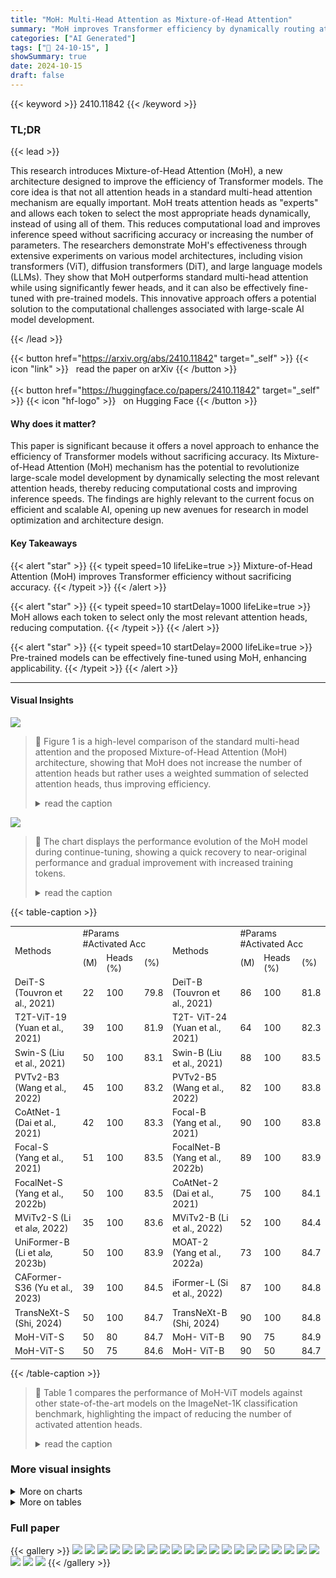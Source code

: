 ```yaml
---
title: "MoH: Multi-Head Attention as Mixture-of-Head Attention"
summary: "MoH improves Transformer efficiency by dynamically routing attention heads, enhancing inference speed and reducing computational costs without accuracy loss."
categories: ["AI Generated"]
tags: ["🔖 24-10-15", ]
showSummary: true
date: 2024-10-15
draft: false
---
```


{{< keyword >}} 2410.11842 {{< /keyword >}}

### TL;DR


{{< lead >}}

This research introduces Mixture-of-Head Attention (MoH), a new architecture designed to improve the efficiency of Transformer models. The core idea is that not all attention heads in a standard multi-head attention mechanism are equally important.  MoH treats attention heads as "experts" and allows each token to select the most appropriate heads dynamically, instead of using all of them. This reduces computational load and improves inference speed without sacrificing accuracy or increasing the number of parameters.  The researchers demonstrate MoH's effectiveness through extensive experiments on various model architectures, including vision transformers (ViT), diffusion transformers (DiT), and large language models (LLMs). They show that MoH outperforms standard multi-head attention while using significantly fewer heads, and it can also be effectively fine-tuned with pre-trained models. This innovative approach offers a potential solution to the computational challenges associated with large-scale AI model development.

{{< /lead >}}


{{< button href="https://arxiv.org/abs/2410.11842" target="_self" >}}
{{< icon "link" >}} &nbsp; read the paper on arXiv
{{< /button >}}
<br><br>
{{< button href="https://huggingface.co/papers/2410.11842" target="_self" >}}
{{< icon "hf-logo" >}} &nbsp; on Hugging Face
{{< /button >}}

#### Why does it matter?
This paper is significant because it offers a novel approach to enhance the efficiency of Transformer models without sacrificing accuracy.  Its Mixture-of-Head Attention (MoH) mechanism has the potential to revolutionize large-scale model development by dynamically selecting the most relevant attention heads, thereby reducing computational costs and improving inference speeds. The findings are highly relevant to the current focus on efficient and scalable AI, opening up new avenues for research in model optimization and architecture design.
#### Key Takeaways

{{< alert "star" >}}
{{< typeit speed=10 lifeLike=true >}} Mixture-of-Head Attention (MoH) improves Transformer efficiency without sacrificing accuracy. {{< /typeit >}}
{{< /alert >}}

{{< alert "star" >}}
{{< typeit speed=10 startDelay=1000 lifeLike=true >}} MoH allows each token to select only the most relevant attention heads, reducing computation. {{< /typeit >}}
{{< /alert >}}

{{< alert "star" >}}
{{< typeit speed=10 startDelay=2000 lifeLike=true >}} Pre-trained models can be effectively fine-tuned using MoH, enhancing applicability. {{< /typeit >}}
{{< /alert >}}

------
#### Visual Insights



![](https://ai-paper-reviewer.com/2410.11842/figures_3_0.png)

> 🔼 Figure 1 is a high-level comparison of the standard multi-head attention and the proposed Mixture-of-Head Attention (MoH) architecture, showing that MoH does not increase the number of attention heads but rather uses a weighted summation of selected attention heads, thus improving efficiency.
> <details>
> <summary>read the caption</summary>
> Figure 1: A high-level comparison between the multi-head attention and our proposed mixture-of-head attention. Subfigure (a) illustrates a standard multi-head attention layer with h attention heads, while subfigure (b) demonstrates the Mixture-of-Head attention (MoH) architecture. It is important to note that MoH does not increase the number of attention heads, ensuring that the total parameter for MoH is comparable to that of the multi-head attention.
> </details>





![](https://ai-paper-reviewer.com/2410.11842/charts_8_0.png)

> 🔼 The chart displays the performance evolution of the MoH model during continue-tuning, showing a quick recovery to near-original performance and gradual improvement with increased training tokens.
> <details>
> <summary>read the caption</summary>
> Figure 2: Performance evolution during continue-tuning. The MoH model quickly recovers to over 95% of the performance of the original model within a training budget of 10B tokens. Then, the performance gradually improves with the increase of the training tokens.
> </details>





{{< table-caption >}}
<table id='2' style='font-size:14px'><tr><td rowspan="2">Methods</td><td colspan="3">#Params #Activated Acc</td><td rowspan="2">Methods</td><td colspan="3">#Params #Activated Acc</td></tr><tr><td>(M)</td><td>Heads (%)</td><td>(%)</td><td>(M)</td><td>Heads (%)</td><td>(%)</td></tr><tr><td>DeiT-S (Touvron et al., 2021)</td><td>22</td><td>100</td><td>79.8</td><td>DeiT-B (Touvron et al., 2021)</td><td>86</td><td>100</td><td>81.8</td></tr><tr><td>T2T-ViT-19 (Yuan et al., 2021)</td><td>39</td><td>100</td><td>81.9</td><td>T2T- ViT-24 (Yuan et al., 2021)</td><td>64</td><td>100</td><td>82.3</td></tr><tr><td>Swin-S (Liu et al., 2021)</td><td>50</td><td>100</td><td>83.1</td><td>Swin-B (Liu et al., 2021)</td><td>88</td><td>100</td><td>83.5</td></tr><tr><td>PVTv2-B3 (Wang et al., 2022)</td><td>45</td><td>100</td><td>83.2</td><td>PVTv2-B5 (Wang et al., 2022)</td><td>82</td><td>100</td><td>83.8</td></tr><tr><td>CoAtNet-1 (Dai et al., 2021)</td><td>42</td><td>100</td><td>83.3</td><td>Focal-B (Yang et al., 2021)</td><td>90</td><td>100</td><td>83.8</td></tr><tr><td>Focal-S (Yang et al., 2021)</td><td>51</td><td>100</td><td>83.5</td><td>FocalNet-B (Yang et al., 2022b)</td><td>89</td><td>100</td><td>83.9</td></tr><tr><td>FocalNet-S (Yang et al., 2022b)</td><td>50</td><td>100</td><td>83.5</td><td>CoAtNet-2 (Dai et al., 2021)</td><td>75</td><td>100</td><td>84.1</td></tr><tr><td>MViTv2-S (Li et al⌀, 2022)</td><td>35</td><td>100</td><td>83.6</td><td>MViTv2-B (Li et al., 2022)</td><td>52</td><td>100</td><td>84.4</td></tr><tr><td>UniFormer-B (Li et al⌀, 2023b)</td><td>50</td><td>100</td><td>83.9</td><td>MOAT-2 (Yang et al., 2022a)</td><td>73</td><td>100</td><td>84.7</td></tr><tr><td>CAFormer-S36 (Yu et al., 2023)</td><td>39</td><td>100</td><td>84.5</td><td>iFormer-L (Si et al., 2022)</td><td>87</td><td>100</td><td>84.8</td></tr><tr><td>TransNeXt-S (Shi, 2024)</td><td>50</td><td>100</td><td>84.7</td><td>TransNeXt-B (Shi, 2024)</td><td>90</td><td>100</td><td>84.8</td></tr><tr><td>MoH-ViT-S</td><td>50</td><td>80</td><td>84.7</td><td>MoH- ViT-B</td><td>90</td><td>75</td><td>84.9</td></tr><tr><td>MoH-ViT-S</td><td>50</td><td>75</td><td>84.6</td><td>MoH- ViT-B</td><td>90</td><td>50</td><td>84.7</td></tr></table>{{< /table-caption >}}

> 🔼 Table 1 compares the performance of MoH-ViT models against other state-of-the-art models on the ImageNet-1K classification benchmark, highlighting the impact of reducing the number of activated attention heads.
> <details>
> <summary>read the caption</summary>
> Table 1: Comparisons to current state-of-the-art methods on ImageNet-1K classification. All models are trained exclusively on the ImageNet-1K training set. Our MoH-ViT models, based on TransNeXt (Shi, 2024), are trained for 300 epochs using a resolution of 224x224. To ensure a fair comparison, we only replace the standard multi-head attention with our Mixture-of-Head attention (MoH), keeping all other training parameters identical to TransNeXt.
> </details>



### More visual insights



<details>
<summary>More on charts
</summary>


![](https://ai-paper-reviewer.com/2410.11842/charts_8_1.png)

> 🔼 The chart displays the performance evolution of the MoH model during continue-tuning, showing a quick recovery to nearly the original model's performance and gradual improvement with increased training tokens.
> <details>
> <summary>read the caption</summary>
> Figure 2: Performance evolution during continue-tuning. The MoH model quickly recovers to over 95% of the performance of the original model within a training budget of 10B tokens. Then, the performance gradually improves with the increase of the training tokens.
> </details>


![](https://ai-paper-reviewer.com/2410.11842/charts_10_0.png)

> 🔼 The chart visualizes the head load distribution in the final Mixture-of-Head Attention (MoH) layer for Vision Transformers (ViT), Diffusion models with Transformers (DiT), and Large Language Models (LLMs).
> <details>
> <summary>read the caption</summary>
> Figure 3: Visualization of the head load distribution in the final MoH layer. For ViT and DiT, we present the head load distributions for the categories “Desk”, “Goldfish
> </details>


![](https://ai-paper-reviewer.com/2410.11842/charts_20_0.png)

> 🔼 The chart visualizes the head load distribution in the final MoH layer for ViT, DiT, and LLM models, showing how different heads focus on different categories and tasks.
> <details>
> <summary>read the caption</summary>
> Figure 3: Visualization of the head load distribution in the final MoH layer. For ViT and DiT, we present the head load distributions for the categories “Desk”, “Goldfish
> </details>


![](https://ai-paper-reviewer.com/2410.11842/charts_21_0.png)

> 🔼 The chart visualizes the distribution of head load across different categories and tasks in the final layer of the Mixture-of-Head attention model.
> <details>
> <summary>read the caption</summary>
> Figure 3: Visualization of the head load distribution in the final MoH layer. For ViT and DiT, we present the head load distributions for the categories “Desk”, “Goldfish”, and “Ice cream”. For LLM, we display the head distributions for the tasks “LogiQA”, “PIQA”, and “WinoGrande”. MoH-ViT-B, MoH-DiT-XL/2, and MoH-LLM-B activate 75%, 90%, and 75% of the attention heads, respectively.
> </details>


![](https://ai-paper-reviewer.com/2410.11842/charts_21_1.png)

> 🔼 The chart visualizes the head load distribution in the final MoH layer for ViT, DiT, and LLMs across different categories and tasks.
> <details>
> <summary>read the caption</summary>
> Figure 3: Visualization of the head load distribution in the final MoH layer. For ViT and DiT, we present the head distributions for the categories “Desk”, “Goldfish
> </details>


![](https://ai-paper-reviewer.com/2410.11842/charts_21_2.png)

> 🔼 The chart visualizes the distribution of head load across different categories and tasks in the final MoH layer for ViT, DiT, and LLM models.
> <details>
> <summary>read the caption</summary>
> Figure 3: Visualization of the head load distribution in the final MoH layer. For ViT and DiT, we present the head load distributions for the categories “Desk”, “Goldfish”, and “Ice cream”. For LLM, we display the head distributions for the tasks “LogiQA”, “PIQA”, and “WinoGrande”. MoH-ViT-B, MoH-DiT-XL/2, and MoH-LLM-B activate 75%, 90%, and 75% of the attention heads, respectively.
> </details>


![](https://ai-paper-reviewer.com/2410.11842/charts_21_3.png)

> 🔼 The chart visualizes the distribution of attention head load across different categories/tasks in the final MoH layer for ViT, DiT, and LLM models.
> <details>
> <summary>read the caption</summary>
> Figure 3: Visualization of the head load distribution in the final MoH layer. For ViT and DiT, we present the head distributions for the categories “Desk”, “Goldfish”, and “Ice cream”. For LLM, we display the head distributions for the tasks “LogiQA”, “PIQA”, and “WinoGrande”. MoH-ViT-B, MoH-DiT-XL/2, and MoH-LLM-B activate 75%, 90%, and 75% of the attention heads, respectively.
> </details>


![](https://ai-paper-reviewer.com/2410.11842/charts_21_4.png)

> 🔼 The chart visualizes the distribution of head load across different categories or tasks for three model types (ViT, DiT, and LLM) using the Mixture-of-Head attention method.
> <details>
> <summary>read the caption</summary>
> Figure 3: Visualization of the head load distribution in the final MoH layer. For ViT and DiT, we present the head distributions for the categories “Desk”, “Goldfish”, and “Ice cream”. For LLM, we display the head distributions for the tasks “LogiQA”, “PIQA”, and “WinoGrande”. MoH-ViT-B, MoH-DiT-XL/2, and MoH-LLM-B activate 75%, 90%, and 75% of the attention heads, respectively.
> </details>


![](https://ai-paper-reviewer.com/2410.11842/charts_21_5.png)

> 🔼 The chart visualizes the distribution of attention head load in the final layer of Mixture-of-Head Attention (MoH) models for different tasks and model architectures.
> <details>
> <summary>read the caption</summary>
> Figure 3: Visualization of the head load distribution in the final MoH layer. For ViT and DiT, we present the head load distributions for the categories “Desk”, “Goldfish”, and “Ice cream”. For LLM, we display the head distributions for the tasks “LogiQA”, “PIQA”, and “WinoGrande”. MoH-ViT-B, MoH-DiT-XL/2, and MoH-LLM-B activate 75%, 90%, and 75% of the attention heads, respectively.
> </details>


![](https://ai-paper-reviewer.com/2410.11842/charts_21_6.png)

> 🔼 The chart visualizes the distribution of attention head load in the final MoH layer for various tasks and model types.
> <details>
> <summary>read the caption</summary>
> Figure 3: Visualization of the head load distribution in the final MoH layer. For ViT and DiT, we present the head load distributions for the categories “Desk”, “Goldfish”, and “Ice cream”. For LLM, we display the head distributions for the tasks “LogiQA”, “PIQA”, and “WinoGrande”. MoH-ViT-B, MoH-DiT-XL/2, and MoH-LLM-B activate 75%, 90%, and 75% of the attention heads, respectively.
> </details>


</details>



<details>
<summary>More on tables
</summary>


{{< table-caption >}}
<table id='2' style='font-size:14px'><tr><td>Methods</td><td>#Params (M)</td><td>#Activated Heads (%)</td><td>FID↓</td><td>sFID↓</td><td>IS↑</td><td>Precision↑</td><td>Recall↑</td></tr><tr><td>DiT-S/2 400K (Peebles & Xie, 2023)</td><td>33</td><td>100</td><td>68.40</td><td>-</td><td>-</td><td>-</td><td>-</td></tr><tr><td>MoH-DiT-S/2 400K</td><td>33</td><td>90</td><td>67.25</td><td>12.15</td><td>20.52</td><td>0.37</td><td>0.58</td></tr><tr><td>MoH-DiT-S/2 400K</td><td>33</td><td>75</td><td>69.42</td><td>12.85</td><td>19.96</td><td>0.36</td><td>0.55</td></tr><tr><td>DiT-B/2 400K (Peebles & Xie, 2023)</td><td>130</td><td>100</td><td>43.47</td><td>-</td><td>-</td><td>-</td><td>-</td></tr><tr><td>MoH-DiT-B/2 400K</td><td>131</td><td>90</td><td>43.40</td><td>8.40</td><td>33.51</td><td>0.49</td><td>0.63</td></tr><tr><td>MoH-DiT-B/2 400K</td><td>131</td><td>75</td><td>43.61</td><td>8.48</td><td>33.43</td><td>0.49</td><td>0.62</td></tr><tr><td>DiT-L/2 400K (Peebles & Xie, 2023)</td><td>458</td><td>100</td><td>23.33</td><td>-</td><td>-</td><td>-</td><td>-</td></tr><tr><td>MoH-DiT-L/2 400K</td><td>459</td><td>90</td><td>23.17</td><td>6.16</td><td>58.92</td><td>0.61</td><td>0.63</td></tr><tr><td>MoH-DiT-L/2 400K</td><td>459</td><td>75</td><td>24.29</td><td>6.38</td><td>57.75</td><td>0.60</td><td>0.63</td></tr></table>{{< /table-caption >}}
> 🔼 Table 2 presents a comparison of the proposed Mixture-of-Head Attention (MoH) method against the baseline DiT models on the task of class-conditional image generation, showing that MoH achieves comparable or better performance with fewer activated heads.
> <details>
> <summary>read the caption</summary>
> Table 2: Comparisons to DiT on the benchmarking of class-conditional image generation on ImageNet-1K at 256×256 resolution. To ensure a fair comparison, we only replace the standard multi-head attention with the MoH in MoH-DiT models, while keeping all other training parameters identical to DiT. '400K' denotes the training budget is 400K training steps.
> </details>

{{< table-caption >}}
<table id='4' style='font-size:14px'><tr><td>Methods</td><td>#Activated Heads (%)</td><td>FID↓</td><td>sFID↓</td><td>IS↑</td><td>Precision↑</td><td>Recall↑</td></tr><tr><td>ADM-G, ADM-U (Dhariwal & Nichol, 2021)</td><td>-</td><td>3.94</td><td>6.14</td><td>215.84</td><td>0.83</td><td>0.53</td></tr><tr><td>CDM (Ho et al., 2022)</td><td>-</td><td>4.88</td><td>-</td><td>158.71</td><td>-</td><td>-</td></tr><tr><td>LDM-8 (Rombach et al., 2022)</td><td>-</td><td>15.51</td><td>-</td><td>79.03</td><td>0.65</td><td>0.63</td></tr><tr><td>LDM-4 (Rombach et al., 2022)</td><td>-</td><td>10.56</td><td>-</td><td>103.49</td><td>0.71</td><td>0.62</td></tr><tr><td>LDM-4-G (cfg=1.25)</td><td>-</td><td>3.95</td><td>-</td><td>178.22</td><td>0.81</td><td>0.55</td></tr><tr><td>DiT-XL/2 7,000K (Peebles & Xie, 2023)</td><td>100</td><td>9.62</td><td>6.85</td><td>121.50</td><td>0.67</td><td>0.67</td></tr><tr><td>DiT-XL/2 7,000K (cfg=1.25)</td><td>100</td><td>3.22</td><td>5.28</td><td>201.77</td><td>0.76</td><td>0.62</td></tr><tr><td>MoH-DiT-XL/2 2,000K</td><td>75</td><td>10.95</td><td>6.19</td><td>106.69</td><td>0.67</td><td>0.66</td></tr><tr><td>MoH-DiT-XL/2 2,000K</td><td>90</td><td>10.67</td><td>6.15</td><td>107.80</td><td>0.67</td><td>0.65</td></tr><tr><td>MoH-DiT-XL/2 7,000K</td><td>90</td><td>8.56</td><td>6.61</td><td>129.54</td><td>0.68</td><td>0.67</td></tr><tr><td>MoH-DiT-XL/2 7,000K (cfg=1.25)</td><td>90</td><td>2.94</td><td>5.17</td><td>207.25</td><td>0.77</td><td>0.63</td></tr></table>{{< /table-caption >}}
> 🔼 Table 1 compares the performance of MoH-ViT models against other state-of-the-art methods on the ImageNet-1K image classification benchmark, highlighting the impact of using a reduced number of attention heads.
> <details>
> <summary>read the caption</summary>
> Table 1: Comparisons to current state-of-the-art methods on ImageNet-1K classification. All models are trained exclusively on the ImageNet-1K training set. Our MoH-ViT models, based on TransNeXt (Shi, 2024), are trained for 300 epochs using a resolution of 224x224. To ensure a fair comparison, we only replace the standard multi-head attention with our Mixture-of-Head attention (MoH), keeping all other training parameters identical to TransNeXt.
> </details>

{{< table-caption >}}
<br><table id='2' style='font-size:14px'><tr><td rowspan="2">Methods</td><td rowspan="2">#Activated Heads (%)</td><td colspan="7">Language Tasks</td><td rowspan="2">Avg.</td></tr><tr><td>SciQ</td><td></td><td>PIQA</td><td>WinoGrande</td><td>OpenbookQA</td><td>LogiQA</td><td>TruthfulQA</td></tr><tr><td>LLM-S 100B</td><td>100</td><td></td><td>63.0</td><td>63.1</td><td>51.1</td><td>27.4</td><td>26.9</td><td>31.6</td><td>43.9</td></tr><tr><td>MoH-LLM-S</td><td>100B</td><td>75</td><td>64.7</td><td>62.0</td><td>50.6</td><td>28.8</td><td>26.4</td><td>35.2</td><td>44.6</td></tr><tr><td>M⌀H-LLM-S</td><td>100B</td><td>50</td><td>67.0</td><td>62.2</td><td>51.5</td><td>29.2</td><td>26.7</td><td>35.6</td><td>45.4</td></tr><tr><td>LLM-B 100B</td><td></td><td>100</td><td>73.1</td><td>69.7</td><td>52.0</td><td>31.8</td><td>28.4</td><td>29.5</td><td>47.4</td></tr><tr><td>MoH-LLM-B</td><td>100B</td><td>75</td><td>74.7</td><td>69.2</td><td>52.8</td><td>30.0</td><td>28.1</td><td>32.2</td><td>47.8</td></tr><tr><td>MoH-LLM-B</td><td>100B</td><td>50</td><td>75.2</td><td>67.0</td><td>52.0</td><td>29.0</td><td>26.9</td><td>32.8</td><td>47.2</td></tr><tr><td>LLM-B 200B</td><td></td><td>100</td><td>73.1</td><td>70.3</td><td>53.3</td><td>32.4</td><td>29.0</td><td>29.5</td><td>47.9</td></tr><tr><td>MoH-LLM-B</td><td>200B</td><td>75</td><td>76.0</td><td>69.2</td><td>52.7</td><td>30.4</td><td>29.8</td><td>32.6</td><td>48.5</td></tr><tr><td>MoH-LLM-B</td><td>200B</td><td>50</td><td>75.6</td><td>66.9</td><td>53.5</td><td>29.4</td><td>26.7</td><td>32.7</td><td>47.5</td></tr></table>{{< /table-caption >}}
> 🔼 Table 4 compares the performance of Mixture-of-Head Language Models (MoH-LLMs) against vanilla LLMs across various language tasks, showing the impact of reducing the number of activated attention heads.
> <details>
> <summary>read the caption</summary>
> Table 4: Comparisons between MoH-LLMs and vanilla LLMs. '100B' denotes a training budget of 100 billion tokens, while '200B' denotes a budget of 200 billion tokens. We observe that larger models, e.g., MoH-LLM-B, generally perform worse than smaller models, e.g., MoH-LLM-S, on TruthfulQA, consistent with the findings reported by Lin et al. (2022).
> </details>

{{< table-caption >}}
<br><table id='2' style='font-size:14px'><tr><td>Methods</td><td>#Activated Heads (%)</td><td>MMLU (5)</td><td>CEVAL (5)</td><td>CMMLU (5)</td><td>GSM8K(8)</td><td>TruthfulQA</td></tr><tr><td>LLaMA3-8B (Dubey et al., 2024)</td><td>100</td><td>65.2</td><td>52.3</td><td>50.7</td><td>49.5</td><td>35.4</td></tr><tr><td>MoH-LLaMA3-8B</td><td>75</td><td>65.8</td><td>61.5</td><td>64.4</td><td>56.9</td><td>44.0</td></tr><tr><td>Methods</td><td>#Activated Heads (%)</td><td>HellaSwag (10)</td><td>LogiQA</td><td>BoolQ (32)</td><td>LAMBADA</td><td>SciQ</td></tr><tr><td>LLaMA3-8B (Dubey et al., 2024)</td><td>100</td><td>81.9</td><td>30.0</td><td>83.9</td><td>75.5</td><td>94.0</td></tr><tr><td>MoH-LLaMA3-8B</td><td>75</td><td>80.1</td><td>30.3</td><td>84.0</td><td>76.4</td><td>92.2</td></tr><tr><td>Methods</td><td>#Activated Heads (%)</td><td>PIQA</td><td>WinoGrande</td><td>NQ (32)</td><td>ARC-C (25)</td><td>Average</td></tr><tr><td>LLaMA3-8B (Dubey et al., 2024)</td><td>100</td><td>81.0</td><td>72.5</td><td>31.5</td><td>59.0</td><td>61.6</td></tr><tr><td>MoH-LLaMA3-8B</td><td>75</td><td>78.8</td><td>72.9</td><td>28.3</td><td>60.1</td><td>64.0</td></tr></table>{{< /table-caption >}}
> 🔼 Table 5 presents the comparative results of MoH-LLaMA3-8B and LLaMA3-8B across multiple benchmarks, showing the performance gains achieved by MoH-LLaMA3-8B while utilizing only 75% of attention heads.
> <details>
> <summary>read the caption</summary>
> Table 5: Comparisons between MoH-LLaMA3-8B and LLaMA3-8B. Please refer to the Appendix for the performance of the model at the end of the first stage of training.
> </details>

{{< table-caption >}}
<br><table id='2' style='font-size:18px'><tr><td rowspan="2">Shared Heads</td><td rowspan="2">Two-Stage Routing</td><td>Image Classification</td><td colspan="5">Class-Conditional Image Generation</td></tr><tr><td>Acc (%)↑</td><td>FID↓</td><td>sFID↓</td><td>IS↑</td><td>Precision↑</td><td>Recall↑</td></tr><tr><td></td><td></td><td>75.6</td><td>71.97</td><td>13.58</td><td>19.06</td><td>0.35</td><td>0.55</td></tr><tr><td>V</td><td></td><td>78.3</td><td>69.54</td><td>12.80</td><td>19.67</td><td>0.36</td><td>0.55</td></tr><tr><td>V</td><td></td><td>78.6</td><td>69.42</td><td>12.85</td><td>19.96</td><td>0.36</td><td>0.55</td></tr></table>{{< /table-caption >}}
> 🔼 Table 6 shows the ablation study of the proposed MoH model on image classification and class-conditional image generation by varying the usage of shared heads and two-stage routing.
> <details>
> <summary>read the caption</summary>
> Table 6: Ablation study on the impact of each component of the proposed MoH. The image classification results are from MoH-ViT-S, by utilizing 75% of the attention heads with a training budget of 100 epochs. The class-conditional image generation results come from MoH-DiT-S/2-400K, also by using 75% of the attention heads, with a training budget of 400K training steps.
> </details>

{{< table-caption >}}
<br><table id='4' style='font-size:16px'><tr><td>Ratio of Shared Heads</td><td>13.9%</td><td>27.6%</td><td>31.3%</td><td>35.9%</td><td>37.5%</td><td>40.5%</td><td>46.8%</td><td>60.4%</td><td>74.0%</td></tr><tr><td>Accuracy (%)</td><td>78.6</td><td>78.5</td><td>78.4</td><td>78.4</td><td>78.5</td><td>78.6</td><td>78.4</td><td>78.6</td><td>78.4</td></tr></table>{{< /table-caption >}}
> 🔼 Table 7 shows the ablation study on the impact of different ratios of shared heads among activated heads on the accuracy of the MoH-ViT-S model.
> <details>
> <summary>read the caption</summary>
> Table 7: Ablation study on the impact of the shared heads ratio among activated heads. All results are from MoH-ViT-S, by using 75% of the heads with a training budget of 100 epochs.
> </details>

{{< table-caption >}}
<table id='1' style='font-size:16px'><tr><td>Ilya Loshchilov and Frank Hutter. Sgdr: Stochastic gradient descent with warm restarts. arXiv preprint arXiv:1608.03983, 2016.</td></tr><tr><td>Ilya Loshchilov and Frank Hutter. Decoupled weight decay regularization. arXiv preprint arXiv:1711.05101, 2017.</td></tr><tr><td>Paul Michel, Omer Levy, and Graham Neubig. Are sixteen heads really better than one? In NeurIPS, pp. 14014-14024, 2019.</td></tr><tr><td>Todor Mihaylov, Peter Clark, Tushar Khot, and Ashish Sabharwal. Can a suit of armor conduct electricity? a new dataset for open book question answering. In EMNLP, 2018.</td></tr><tr><td>Charlie Nash, Jacob Menick, Sander Dieleman, and Peter W Battaglia. Generating images with sparse representations. arXiv preprint arXiv:2103.03841, 2021.</td></tr><tr><td>OpenAI. Introducing chatgpt. CoRR, 2022. URL https : / / openai · com/blog/ chatgpt.</td></tr><tr><td>Long Ouyang, Jeffrey Wu, Xu Jiang, Diogo Almeida, Carroll Wainwright, Pamela Mishkin, Chong Zhang, Sandhini Agarwal, Katarina Slama, Alex Ray, et al. Training language models to follow instructions with human feedback. In NeurIPS, pp. 27730-27744, 2022.</td></tr><tr><td>Denis Paperno, German Kruszewski, Angeliki Lazaridou, Quan Ngoc Pham, Raffaella Bernardi, Sandro Pezzelle, Marco Baroni, Gemma Boleda, and Raquel Fernandez. The lambada dataset: Word prediction requiring a broad discourse context. In ACL, pp. 1525-1534, 2016.</td></tr><tr><td>William Peebles and Saining Xie. Scalable diffusion models with transformers. In ICCV, pp. 4195-4205, 2023.</td></tr><tr><td>Joan Puigcerver, Carlos Riquelme Ruiz, Basil Mustafa, and Neil Houlsby. From sparse to soft mixtures of experts. In ICLR, 2024.</td></tr><tr><td>Colin Raffel, Noam Shazeer, Adam Roberts, Katherine Lee, Sharan Narang, Michael Matena, Yanqi Zhou, Wei Li, and Peter J Liu. Exploring the limits of transfer learning with a unified text-to-text transformer. The Journal of Machine Learning Research, 21(1):5485-5551, 2020.</td></tr><tr><td>Samyam Rajbhandari, Conglong Li, Zhewei Yao, Minjia Zhang, Reza Yazdani Aminabadi, Am- mar Ahmad Awan, Jeff Rasley, and Yuxiong He. Deepspeed-moe: Advancing mixture-of-experts inference and training to power next-generation ai scale. In ICML, pp. 18332-18346, 2022.</td></tr><tr><td>Stephen Roller, Sainbayar Sukhbaatar, Jason Weston, et al. Hash layers for large sparse models. In NeurIPS, pp. 17555-17566, 2021.</td></tr><tr><td>Robin Rombach, Andreas Blattmann, Dominik Lorenz, Patrick Esser, and Bjorn Ommer. High- resolution image synthesis with latent diffusion models. In CVPR, pp. 10684-10695, 2022.</td></tr><tr><td>Keisuke Sakaguchi, Ronan Le Bras, Chandra Bhagavatula, and Yejin Choi. Winogrande: An adversarial winograd schema challenge at scale. Communications of the ACM, 64(9):99-106, 2021.</td></tr><tr><td>Tim Salimans, Ian Goodfellow, Wojciech Zaremba, Vicki Cheung, Alec Radford, and Xi Chen. Improved techniques for training gans. In NeurIPS, 2016.</td></tr><tr><td>Noam Shazeer, Azalia Mirhoseini, Krzysztof Maziarz, Andy Davis, Quoc Le, Geoffrey Hinton, and Jeff Dean. Outrageously large neural networks: The sparsely-gated mixture-of-experts layer. arXiv preprint arXiv:1701.06538, 2017.</td></tr><tr><td>Dai Shi. Transnext: Robust foveal visual perception for vision transformers. In CVPR, pp. 17773- 17783, 2024.</td></tr><tr><td>Mohammad Shoeybi, Mostofa Patwary, Raul Puri, Patrick LeGresley, Jared Casper, and Bryan Catan- zaro. Megatron-Im: Training multi-billion parameter language models using model parallelism. arXiv preprint arXiv:1909.08053, 2019.</td></tr><tr><td>Chenyang Si, Weihao Yu, Pan Zhou, Yichen Zhou, Xinchao Wang, and Shuicheng Yan. Inception</td></tr></table>{{< /table-caption >}}
> 🔼 Table 1 compares the performance of the proposed Mixture-of-Head Attention (MoH) models against various state-of-the-art methods on the ImageNet-1K classification benchmark.
> <details>
> <summary>read the caption</summary>
> Table 1: Comparisons to current state-of-the-art methods on ImageNet-1K classification. All models are trained exclusively on the ImageNet-1K training set. Our MoH-ViT models, based on TransNeXt (Shi, 2024), are trained for 300 epochs using a resolution of 224x224. To ensure a fair comparison, we only replace the standard multi-head attention with our Mixture-of-Head attention (MoH), keeping all other training parameters identical to TransNeXt.
> </details>

{{< table-caption >}}
<table id='16' style='font-size:14px'><tr><td>Methods</td><td>#Params</td><td>#Layers</td><td>#Hidden Size</td><td>#Intermediate Size</td><td>#Heads</td><td>#Head Dim</td></tr><tr><td>LLM-S MoH-LLM-S</td><td>186 186</td><td>12</td><td>768</td><td>2048</td><td>12</td><td>64</td></tr><tr><td>LLM-B MoH-LLM-B</td><td>881 882</td><td>24</td><td>1536</td><td>4096</td><td>16</td><td>96</td></tr></table>{{< /table-caption >}}
> 🔼 Table 1 compares the performance of the proposed Mixture-of-Head attention (MoH) model with other state-of-the-art methods on the ImageNet-1K image classification task.
> <details>
> <summary>read the caption</summary>
> Table 1: Comparisons to current state-of-the-art methods on ImageNet-1K classification. All models are trained exclusively on the ImageNet-1K training set. Our MoH-ViT models, based on TransNeXt (Shi, 2024), are trained for 300 epochs using a resolution of 224x224. To ensure a fair comparison, we only replace the standard multi-head attention with our Mixture-of-Head attention (MoH), keeping all other training parameters identical to TransNeXt.
> </details>

{{< table-caption >}}
<table id='4' style='font-size:16px'><tr><td></td><td>Sampling Ratio</td></tr><tr><td>Redpajama Books</td><td>4.24%</td></tr><tr><td>Redpajama Wikipedia</td><td>3.50%</td></tr><tr><td>Redpajama ArXiv</td><td>4.37%</td></tr><tr><td>Redpajama StackExchange</td><td>3.19%</td></tr><tr><td>Redpajama C4</td><td>10.94%</td></tr><tr><td>Dolma</td><td>61.28%</td></tr><tr><td>Pile</td><td>12.48%</td></tr></table>{{< /table-caption >}}
> 🔼 Table 1 compares the performance of MoH-ViT models against other state-of-the-art methods on ImageNet-1K classification, showing that MoH achieves competitive or superior performance while using fewer attention heads.
> <details>
> <summary>read the caption</summary>
> Table 1: Comparisons to current state-of-the-art methods on ImageNet-1K classification. All models are trained exclusively on the ImageNet-1K training set. Our MoH-ViT models, based on TransNeXt (Shi, 2024), are trained for 300 epochs using a resolution of 224x224. To ensure a fair comparison, we only replace the standard multi-head attention with our Mixture-of-Head attention (MoH), keeping all other training parameters identical to TransNeXt.
> </details>

{{< table-caption >}}
<table id='7' style='font-size:14px'><tr><td></td><td>MoH-LLM-S 100B (LLM-S 100B)</td><td>MoH-LLM-B 100B (LLM-B 100B)</td><td>MoH-LLM-B 200B (LLM-B 200B)</td></tr><tr><td>Training budget</td><td>100B</td><td>100B</td><td>200B</td></tr><tr><td>Maximum learning rate</td><td>3e-4</td><td>5e-4</td><td>5e-4</td></tr><tr><td>Final learning rate</td><td>3e-5</td><td>5e-5</td><td>5e-5</td></tr><tr><td>LR warmup init</td><td>1e-7</td><td>1e-7</td><td>1e-7</td></tr><tr><td>LR warmup iters</td><td>2000</td><td>500</td><td>500</td></tr><tr><td>Sequence length</td><td>2048</td><td>2048</td><td>2048</td></tr><tr><td>Batch size (tokens)</td><td>4M</td><td>4M</td><td>4M</td></tr><tr><td>B for Lb</td><td>0.01</td><td>0.01</td><td>0.01</td></tr><tr><td>Tensor parallel</td><td>1</td><td>1</td><td>1</td></tr><tr><td>Pipeline parallel</td><td>1</td><td>1</td><td>1</td></tr></table>{{< /table-caption >}}
> 🔼 Table 1 compares the performance of MoH-ViT models against other state-of-the-art models on ImageNet-1K classification, highlighting the impact of using a reduced number of attention heads.
> <details>
> <summary>read the caption</summary>
> Table 1: Comparisons to current state-of-the-art methods on ImageNet-1K classification. All models are trained exclusively on the ImageNet-1K training set. Our MoH-ViT models, based on TransNeXt (Shi, 2024), are trained for 300 epochs using a resolution of 224x224. To ensure a fair comparison, we only replace the standard multi-head attention with our Mixture-of-Head attention (MoH), keeping all other training parameters identical to TransNeXt.
> </details>

{{< table-caption >}}
<table id='3' style='font-size:14px'><tr><td></td><td>The First Stage</td><td>The Second Stage</td></tr><tr><td>Training budget</td><td>300B</td><td>100B</td></tr><tr><td>Maximum learning rate</td><td>6e-5</td><td>2e-5</td></tr><tr><td>Final learning rate</td><td>6e-6</td><td>1e-6</td></tr><tr><td>LR warmup iters</td><td>50</td><td>50</td></tr><tr><td>Sequence length</td><td>8192</td><td>8192</td></tr><tr><td>Batch size (tokens)</td><td>16M</td><td>16M</td></tr><tr><td>B for Lb</td><td>-</td><td>0.01</td></tr><tr><td>Tensor parallel</td><td>2</td><td>1</td></tr><tr><td>Pipeline parallel</td><td>1</td><td>8</td></tr></table>{{< /table-caption >}}
> 🔼 Table 1 compares the performance of MoH-ViT models against other state-of-the-art models on the ImageNet-1K classification benchmark, highlighting MoH's efficiency in achieving competitive accuracy with fewer activated heads.
> <details>
> <summary>read the caption</summary>
> Table 1: Comparisons to current state-of-the-art methods on ImageNet-1K classification. All models are trained exclusively on the ImageNet-1K training set. Our MoH-ViT models, based on TransNeXt (Shi, 2024), are trained for 300 epochs using a resolution of 224x224. To ensure a fair comparison, we only replace the standard multi-head attention with our Mixture-of-Head attention (MoH), keeping all other training parameters identical to TransNeXt.
> </details>

{{< table-caption >}}
<table id='5' style='font-size:16px'><tr><td>Methods</td><td>#Activated Heads (%)</td><td>MMLU (5)</td><td>CMMLU (5)</td><td>NQ (32)</td><td>GSM8K(8)</td><td>TruthfulQA</td></tr><tr><td>LLaMA3-8B-stage1</td><td>100</td><td>66.2</td><td>66.0</td><td>28.1</td><td>58.6</td><td>41.9</td></tr><tr><td>MoH-LLaMA3-8B</td><td>75</td><td>65.8</td><td>64.4</td><td>28.3</td><td>56.9</td><td>44.0</td></tr><tr><td>Methods</td><td>#Activated Heads (%)</td><td>HellaSwag (10)</td><td>LogiQA</td><td>BoolQ (32)</td><td>LAMBADA</td><td>SciQ</td></tr><tr><td>LLaMA3-8B-stage1</td><td>100</td><td>79.4</td><td>30.4</td><td>85.1</td><td>75.8</td><td>92.2</td></tr><tr><td>MoH-LLaMA3-8B</td><td>75</td><td>80.1</td><td>30.3</td><td>84.0</td><td>76.4</td><td>92.2</td></tr><tr><td>Methods</td><td>#Activated Heads (%)</td><td>PIQA</td><td>WinoGrande</td><td>ARC-E</td><td>ARC-C (25)</td><td>Average</td></tr><tr><td>LLaMA3-8B-stage1</td><td>100</td><td>79.1</td><td>73.0</td><td>70.9</td><td>59.6</td><td>64.7</td></tr><tr><td>MoH-LLaMA3-8B</td><td>75</td><td>78.8</td><td>72.9</td><td>72.5</td><td>60.1</td><td>64.8</td></tr></table>{{< /table-caption >}}
> 🔼 Table 5 compares the performance of MoH-LLaMA3-8B and LLaMA3-8B across various language tasks, showing that MoH-LLaMA3-8B outperforms LLaMA3-8B with only 75% of the attention heads activated.
> <details>
> <summary>read the caption</summary>
> Table 5: Comparisons between MoH-LLaMA3-8B and LLaMA3-8B. Please refer to the Appendix for the performance of the model at the end of the first stage of training.
> </details>

</details>


### Full paper

{{< gallery >}}
<img src="https://ai-paper-reviewer.com/2410.11842/1.png" class="grid-w50 md:grid-w33 xl:grid-w25" />
<img src="https://ai-paper-reviewer.com/2410.11842/2.png" class="grid-w50 md:grid-w33 xl:grid-w25" />
<img src="https://ai-paper-reviewer.com/2410.11842/3.png" class="grid-w50 md:grid-w33 xl:grid-w25" />
<img src="https://ai-paper-reviewer.com/2410.11842/4.png" class="grid-w50 md:grid-w33 xl:grid-w25" />
<img src="https://ai-paper-reviewer.com/2410.11842/5.png" class="grid-w50 md:grid-w33 xl:grid-w25" />
<img src="https://ai-paper-reviewer.com/2410.11842/6.png" class="grid-w50 md:grid-w33 xl:grid-w25" />
<img src="https://ai-paper-reviewer.com/2410.11842/7.png" class="grid-w50 md:grid-w33 xl:grid-w25" />
<img src="https://ai-paper-reviewer.com/2410.11842/8.png" class="grid-w50 md:grid-w33 xl:grid-w25" />
<img src="https://ai-paper-reviewer.com/2410.11842/9.png" class="grid-w50 md:grid-w33 xl:grid-w25" />
<img src="https://ai-paper-reviewer.com/2410.11842/10.png" class="grid-w50 md:grid-w33 xl:grid-w25" />
<img src="https://ai-paper-reviewer.com/2410.11842/11.png" class="grid-w50 md:grid-w33 xl:grid-w25" />
<img src="https://ai-paper-reviewer.com/2410.11842/12.png" class="grid-w50 md:grid-w33 xl:grid-w25" />
<img src="https://ai-paper-reviewer.com/2410.11842/13.png" class="grid-w50 md:grid-w33 xl:grid-w25" />
<img src="https://ai-paper-reviewer.com/2410.11842/14.png" class="grid-w50 md:grid-w33 xl:grid-w25" />
<img src="https://ai-paper-reviewer.com/2410.11842/15.png" class="grid-w50 md:grid-w33 xl:grid-w25" />
<img src="https://ai-paper-reviewer.com/2410.11842/16.png" class="grid-w50 md:grid-w33 xl:grid-w25" />
<img src="https://ai-paper-reviewer.com/2410.11842/17.png" class="grid-w50 md:grid-w33 xl:grid-w25" />
<img src="https://ai-paper-reviewer.com/2410.11842/18.png" class="grid-w50 md:grid-w33 xl:grid-w25" />
<img src="https://ai-paper-reviewer.com/2410.11842/19.png" class="grid-w50 md:grid-w33 xl:grid-w25" />
<img src="https://ai-paper-reviewer.com/2410.11842/20.png" class="grid-w50 md:grid-w33 xl:grid-w25" />
<img src="https://ai-paper-reviewer.com/2410.11842/21.png" class="grid-w50 md:grid-w33 xl:grid-w25" />
<img src="https://ai-paper-reviewer.com/2410.11842/22.png" class="grid-w50 md:grid-w33 xl:grid-w25" />
<img src="https://ai-paper-reviewer.com/2410.11842/23.png" class="grid-w50 md:grid-w33 xl:grid-w25" />
{{< /gallery >}}